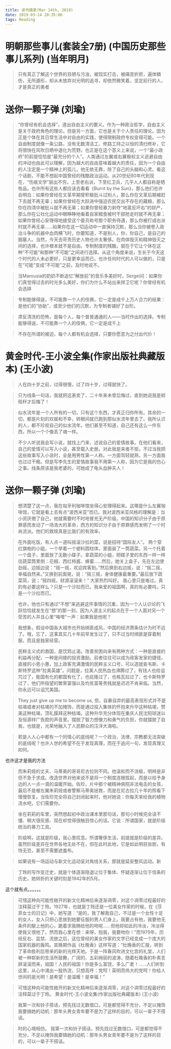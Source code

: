 ```yaml
---
title: 读书摘录(Mar 14th, 2019)
date: 2019-03-14 20:35:06
tags: Reading
---
```


# 明朝那些事儿(套装全7册) (中国历史那些事儿系列) (当年明月)

>只有真正了解这个世界的丑陋与污浊，被现实打击，被痛苦折麽，遍体鳞伤，无所遁形，却从未放弃对光明的追寻，却依然微笑着，坚定前行的人，才是真正的勇者

# 送你一颗子弹 (刘瑜)

>“你曾经有机会选择”，道出自由主义的要义。作为一种政治哲学，自由主义是关于政府角色的理论，但是另一方面，它也是关于个人责任的理论。因为正是个体在其日常生活中对自由的实践，使得限制政府专权变得可能。一个自由制度就像一条公路，没有无数清洁工、修路工持之以恒的清扫修补，它将很快在风吹日晒中退化为荒野。也正是在这个意义上来说，一个“最小政府”的前提恰恰是“最充分的个人”。人类通过左翼或右翼极权主义逃避自由的冲动也由此可以理解，因为越大的自由意味着越大的责任，因为一个自由的人注定是一个精神上的孤儿，他无依无靠，除了自己的头脑和心灵。看这个话剧，不能不想起中国曾经的残酷政治运动。从20世纪80年代到现在，“伤痕文学”层出不穷。上至老右派，下至红卫兵，几乎人人都自称是牺牲品。也许所有这些人都应该去看看《Burnt by the Sun》，那么他们也许会明白：如果你曾经在文革早期曾积极批斗过别人，那么你在文革后期被赶下去就不再无辜；如果你曾经在大跃进中强迫农民交出不存在的藏粮，那么你在四清中被批斗就不再无辜；如果你曾经暴力剥夺“地富反坏右”的财产，那么你在公社化运动中眼睁睁地看着自家粮食被村干部抢走时就不再无辜；如果你曾经心安理得地接受这个委员称号那个职务待遇，那么你被打成右派时就不再无辜……如果你在这一切运动中一直保持沉默，那么当你被卷入政治斗争的机器中血肉横飞时，你要知道，不是别人，你，你自己，是自己的掘墓人。当然，今天去苛责历史人物也许太奢侈。在肉体毁灭和精神毁灭之间的选择，也许根本就不是自由。专制制度的残酷，就在于它让个体在这种“不可能”和那种“不可能”之间进行选择。从这个角度来说，生长于今天这个时代的人未必更好，只是更幸运而已。也许任何时代的人可以做的，只是在“可能”变成“不可能”之前，及时地说不。

>当Marousia的奶奶不断追忆“解放前”的音乐多美好时，Sergei问：如果你们真觉得过去的时光多么美好，你们为什么不站出来捍卫它呢？你曾经有机会选择

>专制能够得逞，不可能靠一个人的伎俩，它一定是成千上万人合力的结果：是他们的“协助”，或至少他们的沉默，为专制者铺好了台阶。

>肃反清洗的恐怖，是每个人，每个普普通通的人——当时作出的选择。专制能够得逞，不可能靠一个人的伎俩，它一定是成千上

>不存在所谓的被迫，每个人都有机会选择，只要你愿意为之付出代价！

# 黄金时代-王小波全集(作家出版社典藏版本) (王小波)

>人在四十岁之前，过得很慢，过了四十岁，过得就快了。

>只为线条一句话，我就把这表卖了，二十年来未曾后悔过，直到她说我是秫秸秆才后悔了！

>似水流年是一个人所有的一切，只有这个东西，才真正归你所有。其余的一切，都是片刻的欢娱和不幸，转眼间就已跑到那似水流年里去了。我所认识的人，都不珍视自己的似水流年。他们甚至不知道，自己还有这么一件东西，所以一个个像丢了魂一样。

>不少人听说我会写小说，就找上门来，述说自己的爱情故事。在他们看来，自己的爱情可以写入小说，甚至载入史册。对此我是来者不拒。不过当我把这些故事写入小说时，全是用男性第一人称。一方面驾轻就熟，另一方面我也过过干瘾。但是写李先生的爱情故事我不用第一人称，因为它是我的伤心之事。线条原该是我老婆的，可她成了龟头血肿夫人！

# 送你一颗子弹 (刘瑜)

>想清楚了这一点，我在匈牙利咖啡馆坐得心安理得起来。这哪是什么左翼咖啡馆，它就是看上去有点“波西米亚”而已。我对波西米亚风格的理解是：当小资厌倦了自己，他就需要时不时地冒充无产阶级。中国的知识分子由于原罪感而发动了一场浩大的革命，西方的知识分子由于原罪感而发明了一个时尚流派。他们的救赎真是比我们的有效率。

>在外面吃饭，有人点一道叫摇滚沙拉的菜，说是招待“国际友人”。 两个穿红旗袍的小姐，一个举着一个塑料圆柱体，里面装了一筒蔬菜。另一个托着一个盘子，里面放了无数小碟子。拿蔬菜的小姐，把碟子里的东西一样一样往蔬菜筒里倒：花椒、西红柿酱、蜂蜜……然后，她关上盒子，先在左边使劲摇，边摇边说：“摇一摇，欢迎宾客到。”然后换到右边摇，说：“摇二摇，幸福自然来。”又换到前面晃，说：“摇三摇，身体健康最重要。”最后放下蔬菜简，说；“摇四摇，财源滚滚来！” 大家热烈叫好。 我心里只是难过。真的有必要这样么？只是一个沙拉而已。我亲爱的祖国啊，真的有必要吗，只是一个沙拉而已。

>也许，他也只有通过“不想”来逃避这件事情的沉重，因为一个人认识论的飞跃恰恰就发生在“想”的那一刻，因为人道主义的起点在于一个人面对另一个受苦的人并且心里“咯噔”一声：如果我是他呢？

>我想象，假设中国各大城市也开始绑匪成风，中国的经济萧条估计为时不远了。哦，忘了，这事其实几十年前早发生过了，只不过当时绑匪是穿着制服，而且是独家经营。

>民粹主义式的救国，是饮鸩止渴。改善贫困向来有两种方式：一种是直接的利益再分配，一种是间接的投资激励。前者往往可以成为政客发家的捷径。直接的小恩小惠，加上政客充满激情的民粹主义口号，可以造就查韦斯、卡斯特罗这种“拉美英雄”。问题是，拉美人民热血也沸腾过了，有钱人也给诅咒过了，能国有化的都国有化了，也庇隆过了，也格瓦拉过了，也卡斯特罗过了，他们所指望的繁荣富强以及均贫富等贵贱就是迟迟不肯来临。当然，你永远可以诅咒美国。

>They just give up me to become us, 但，自暴自弃的最高表现形式并不是枯竭或者对枯竭的不加掩饰，而是通过投入集体的怀抱来升华这种枯竭，赞美这种枯竭，顶礼膜拜这种枯竭。这种升华充分体现在重庆人民沈阳球迷以及恒源祥广告腔的声音里。摆脱了智力想像力和勇气的负担，你就摆脱了自我，也就是，光荣地融入了人民群众的汪洋大海啦。

>若是人人心中都有一个同情心的底线呢？一个政治、法律、宗教都无法突破的底线呢？也许人世的希望不在于发现真理，而在于追问一句，发现真理又如何。

也许这才是我的方法
>而朱莉娅的丈夫、马蒂奥的哥哥尼古拉则不同。他温和而不消极，明辨是非但不急于求成。改造世界对他来说不是将一个制度连根拔起，而是以给予身边的人一点一滴的温暖开始。佐珍，片中那个被精神病院非法电击的女孩，最后不是被左翼朱莉娅或者警察马蒂奥拯救，而是在尼古拉几十年的照看下慢慢恢复。当佐珍完全将自己封闭起来时，他对她说：你每天来给我的植物浇水吧，它们需要你。

>坐在莉莉的车里，突然想起初中政治课本里那句话，那句小时候完全读不懂、稍大很反感、现在却觉得很触目惊心的话。它说：所谓国家，就是阶级统治的暴力工具。

>阶级啊，这就是阶级，我心里叹息。所谓奢侈生活，前提就是阶级的差异。虽然阶级差异在世界各地无处不在，但在此时此地，它是如此明目张胆，有恃无恐，甚至不需要遮羞布。

>如果说有一场运动与新文化运动呈对角线关系，那就是延安整风运动。新

>丁玲的写作变迁史，就是个体逐渐隐退让位于集体、怀疑逐渐让位于信条的历史。她转折的关键时刻是1942年的5月。

这个就有点。。。。。。
>可惜这种向可能性敞开的新文化精神后来逐渐凋零，对这个凋零过程最好的注释莫过于丁玲。1927年，也就是丁玲还是一位美女作家的时候，在《莎菲女士的日记》中，她写道：“是的，我了解我自己，不过是一个女性十足的女人，女人只把心思放到她要征服的男人们身上。我要占有他，我要他无条件的献上他的心，跪着求我赐给他的吻呢……但他却如此的冷淡，冷淡得使我又恨他了。然而我心里在想：来呀，抱我，我要吻你！”而1979年，历经反右、监禁、流放之后，这位曾经的美女作家的文字已经变成一个庞大的国家机器的轰鸣。其晚期作品《杜晚香》这样写道：“杜晚香的汇报，转到了革命胜利后带来的新的光辉天地。于是一阵春风吹进文化宫的礼堂，人们被一种崭新的生活所鼓舞，广阔的、五彩绚丽的波涛，随着杜晚香的朴素言辞滚滚而来，祖国！人民的祖国！你是多么富饶，多么广袤！……人们听到这里，从心中涌出一股热流，只想高呼：党呵！英明而伟大的党呵！你给人世间的是光明！是希望！是温暖！是幸福！”

>可惜这种向可能性敞开的新文化精神后来逐渐凋零，对这个凋零过程最好的注释莫过于丁玲。
黄金时代-王小波全集(作家出版社典藏版本) (王小波)

>我第一次和铃子搭话，预先找过无数借口，可是都觉得不充分，不足以掩饰我要搞她的动机：那年头男女青年要不是为了这样的目的，可以一辈子不搭话。

>时的心境相仿。 我第一次和铃子搭话，预先找过无数借口，可是都觉得不充分，不足以掩饰我要搞她的动机：那年头男女青年要不是为了这样的目的，可以一辈子不搭话。
